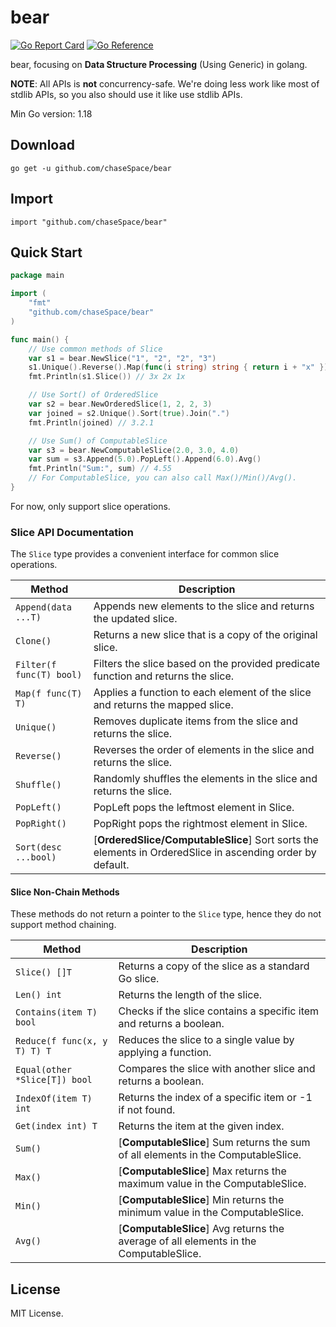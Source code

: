 # bear

[![Go Report Card](https://goreportcard.com/badge/github.com/chasespace/bear)](https://goreportcard.com/report/github.com/chaseSpace/bear)
[![Go Reference](https://pkg.go.dev/badge/github.com/chasespace/bear.svg)](https://pkg.go.dev/github.com/chaseSpace/bear)

bear, focusing on **Data Structure Processing** (Using Generic) in golang.

**NOTE**: All APIs is **not** concurrency-safe. We're doing less work like most of stdlib APIs, so you also should use
it like
use stdlib APIs.

Min Go version: 1.18

## Download

```shell
go get -u github.com/chaseSpace/bear
```

## Import

```
import "github.com/chaseSpace/bear"
```

## Quick Start

```go
package main

import (
	"fmt"
	"github.com/chaseSpace/bear"
)

func main() {
	// Use common methods of Slice
	var s1 = bear.NewSlice("1", "2", "2", "3")
	s1.Unique().Reverse().Map(func(i string) string { return i + "x" })
	fmt.Println(s1.Slice()) // 3x 2x 1x

	// Use Sort() of OrderedSlice
	var s2 = bear.NewOrderedSlice(1, 2, 2, 3)
	var joined = s2.Unique().Sort(true).Join(".")
	fmt.Println(joined) // 3.2.1

	// Use Sum() of ComputableSlice
	var s3 = bear.NewComputableSlice(2.0, 3.0, 4.0)
	var sum = s3.Append(5.0).PopLeft().Append(6.0).Avg()
	fmt.Println("Sum:", sum) // 4.55
	// For ComputableSlice, you can also call Max()/Min()/Avg().
}

```

For now, only support slice operations.

### Slice API Documentation

The `Slice` type provides a convenient interface for common slice operations.

| Method                   | Description                                                                                               |
|--------------------------|-----------------------------------------------------------------------------------------------------------|
| `Append(data ...T)`      | Appends new elements to the slice and returns the updated slice.                                          |
| `Clone()`                | Returns a new slice that is a copy of the original slice.                                                 |
| `Filter(f func(T) bool)` | Filters the slice based on the provided predicate function and returns the slice.                         |
| `Map(f func(T) T)`       | Applies a function to each element of the slice and returns the mapped slice.                             |
| `Unique()`               | Removes duplicate items from the slice and returns the slice.                                             |
| `Reverse()`              | Reverses the order of elements in the slice and returns the slice.                                        |
| `Shuffle()`              | Randomly shuffles the elements in the slice and returns the slice.                                        |
| `PopLeft()`              | PopLeft pops the leftmost element in Slice.                                                               |
| `PopRight()`             | PopRight pops the rightmost element in Slice.                                                             |
| `Sort(desc ...bool)`     | [**OrderedSlice/ComputableSlice**] Sort sorts the elements in OrderedSlice in ascending order by default. |

#### Slice Non-Chain Methods

These methods do not return a pointer to the `Slice` type, hence they do not support method chaining.

| Method                        | Description                                                                           |
|-------------------------------|---------------------------------------------------------------------------------------|
| `Slice() []T`                 | Returns a copy of the slice as a standard Go slice.                                   |
| `Len() int`                   | Returns the length of the slice.                                                      |
| `Contains(item T) bool`       | Checks if the slice contains a specific item and returns a boolean.                   |
| `Reduce(f func(x, y T) T) T`  | Reduces the slice to a single value by applying a function.                           |
| `Equal(other *Slice[T]) bool` | Compares the slice with another slice and returns a boolean.                          |
| `IndexOf(item T) int`         | Returns the index of a specific item or -1 if not found.                              |
| `Get(index int) T`            | Returns the item at the given index.                                                  |
| `Sum()`                       | [**ComputableSlice**] Sum returns the sum of all elements in the ComputableSlice.     |
| `Max()`                       | [**ComputableSlice**] Max returns the maximum value in the ComputableSlice.           |
| `Min()`                       | [**ComputableSlice**] Min returns the minimum value in the ComputableSlice.           |
| `Avg()`                       | [**ComputableSlice**] Avg returns the average of all elements in the ComputableSlice. |

## License

MIT License.